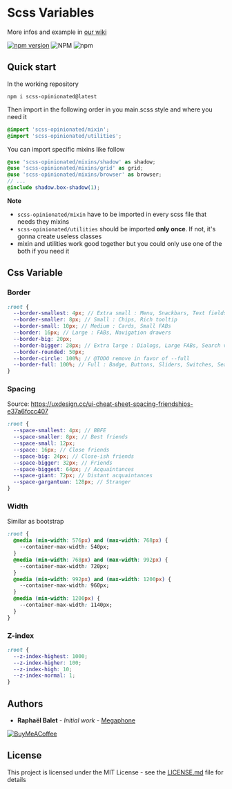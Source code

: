 # Scss Variables
More infos and example in [our wiki](https://github.com/rbalet/scss-opinionated/wiki)

[![npm version](https://img.shields.io/npm/v/scss-opinionated.svg)](https://www.npmjs.com/package/scss-opinionated)
![NPM](https://img.shields.io/npm/l/scss-opinionated)
![npm](https://img.shields.io/npm/dm/scss-opinionated)

## Quick start

In the working repository

```
npm i scss-opinionated@latest
```

Then import in the following order in you main.scss style and where you need it

```scss
@import 'scss-opinionated/mixin';
@import 'scss-opinionated/utilities';
```

You can import specific mixins like follow
```scss
@use 'scss-opinionated/mixins/shadow' as shadow;
@use 'scss-opinionated/mixins/grid' as grid;
@use 'scss-opinionated/mixins/browser' as browser;
// ...
@include shadow.box-shadow(1);
```

**Note**
- `scss-opinionated/mixin` have to be imported in every scss file that needs they mixins
- `scss-opinionated/utilities` should be imported **only once**. If not, it's gonna create useless classes
- mixin and utilities work good together but you could only use one of the both if you need it

## Css Variable
### Border
```scss
:root {
  --border-smallest: 4px; // Extra small : Menu, Snackbars, Text fields
  --border-smaller: 8px; // Small : Chips, Rich tooltip
  --border-small: 10px; // Medium : Cards, Small FABs
  --border: 16px; // Large : FABs, Navigation drawers
  --border-big: 20px;
  --border-bigger: 28px; // Extra large : Dialogs, Large FABs, Search view (full-screen), Time picker, Time input
  --border-rounded: 50px;
  --border-circle: 100%; // @TODO remove in favor of --full
  --border-full: 100%; // Full : Badge, Buttons, Sliders, Switches, Search bards
}
```

### Spacing

Source: https://uxdesign.cc/ui-cheat-sheet-spacing-friendships-e37a6fccc407  
```scss
:root {
  --space-smallest: 4px; // BBFE
  --space-smaller: 8px; // Best friends
  --space-small: 12px;
  --space: 16px; // Close friends
  --space-big: 24px; // Close-ish friends
  --space-bigger: 32px; // Friends
  --space-biggest: 64px; // Acquaintances
  --space-giant: 72px; // Distant acquaintances
  --space-gargantuan: 128px; // Stranger
}
```

### Width
Similar as bootstrap 

```css
:root {
  @media (min-width: 576px) and (max-width: 768px) {
    --container-max-width: 540px;
  }
  @media (min-width: 768px) and (max-width: 992px) {
    --container-max-width: 720px;
  }
  @media (min-width: 992px) and (max-width: 1200px) {
    --container-max-width: 960px;
  }
  @media (min-width: 1200px) {
    --container-max-width: 1140px;
  }
}
```

### Z-index
```css
:root {
  --z-index-highest: 1000;
  --z-index-higher: 100;
  --z-index-high: 10;
  --z-index-normal: 1;
}
```

## Authors

- **Raphaël Balet** - _Initial work_ - [Megaphone](https://megaphone.info)

[![BuyMeACoffee](https://www.buymeacoffee.com/assets/img/custom_images/purple_img.png)](https://www.buymeacoffee.com/widness)

## License  
This project is licensed under the MIT License - see the [LICENSE.md](LICENSE.md) file for details
